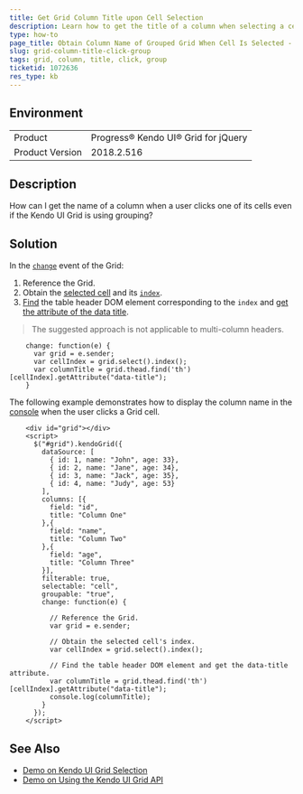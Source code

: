 ```yaml
---
title: Get Grid Column Title upon Cell Selection
description: Learn how to get the title of a column when selecting a cell in the Kendo UI Grid.
type: how-to
page_title: Obtain Column Name of Grouped Grid When Cell Is Selected - Kendo UI for jQuery Data Grid
slug: grid-column-title-click-group
tags: grid, column, title, click, group
ticketid: 1072636
res_type: kb
---
```


## Environment

<table>
 <tr>
  <td>Product</td>
  <td>Progress® Kendo UI® Grid for jQuery</td>
 </tr>
 <tr>
  <td>Product Version</td>
  <td>2018.2.516</td>
 </tr>
</table>

## Description

How can I get the name of a column when a user clicks one of its cells even if the Kendo UI Grid is using grouping?

## Solution

In the [`change`](https://docs.telerik.com/kendo-ui/api/javascript/ui/grid/events/change) event of the Grid:

1.  Reference the Grid.
2.  Obtain the [selected cell](/api/javascript/ui/grid/methods/select) and its [`index`](https://api.jquery.com/index/).
3.  [Find](https://api.jquery.com/find/) the table header DOM element corresponding to the `index` and [get the attribute of the data title](https://www.w3schools.com/jsref/met_element_getattribute.asp).

> The suggested approach is not applicable to multi-column headers.

```
    change: function(e) {
      var grid = e.sender;
      var cellIndex = grid.select().index();
      var columnTitle = grid.thead.find('th')[cellIndex].getAttribute("data-title");
    }
```

The following example demonstrates how to display the column name in the [console](https://www.w3schools.com/jsref/met_console_log.asp) when the user clicks a Grid cell.

```dojo
    <div id="grid"></div>
    <script>
      $("#grid").kendoGrid({
        dataSource: [
          { id: 1, name: "John", age: 33},
          { id: 2, name: "Jane", age: 34},
          { id: 3, name: "Jack", age: 35},
          { id: 4, name: "Judy", age: 53}
        ],
        columns: [{
          field: "id",
          title: "Column One"
        },{
          field: "name",
          title: "Column Two"
        },{
          field: "age",
          title: "Column Three"
        }],
        filterable: true,
        selectable: "cell",
        groupable: "true",
        change: function(e) {

          // Reference the Grid.
          var grid = e.sender;

          // Obtain the selected cell's index.
          var cellIndex = grid.select().index();

          // Find the table header DOM element and get the data-title attribute.
          var columnTitle = grid.thead.find('th')[cellIndex].getAttribute("data-title");
          console.log(columnTitle);
        }
      });
    </script>
```

## See Also

* [Demo on Kendo UI Grid Selection](https://demos.telerik.com/kendo-ui/grid/selection)
* [Demo on Using the Kendo UI Grid API](https://demos.telerik.com/kendo-ui/grid/api)
